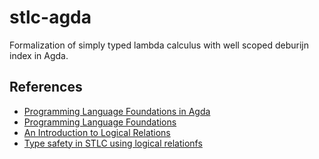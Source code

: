 # stlc-agda

Formalization of simply typed lambda calculus with well scoped deburijn index in Agda.

## References

- [Programming Language Foundations in Agda](https://plfa.github.io/)
- [Programming Language Foundations](https://softwarefoundations.cis.upenn.edu/plf-current/index.html)
- [An Introduction to Logical Relations](https://cs.au.dk/~birke/papers/AnIntroductionToLogicalRelations.pdf)
- [Type safety in STLC using logical relationfs](https://github.com/tmoux/logical-relations)
